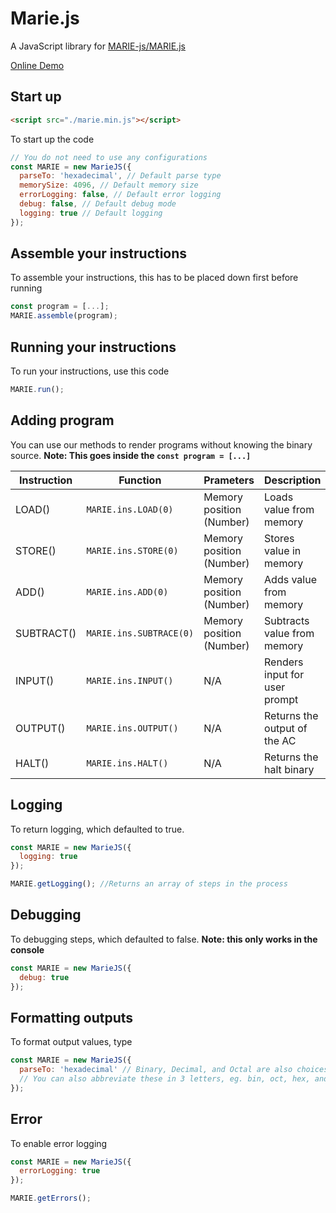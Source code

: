 # Marie.js
A JavaScript library for [MARIE-js/MARIE.js](https://github.com/MARIE-js/MARIE.js)

[Online Demo](https://jsfiddle.net/7h18dz56/)


## Start up
```html
<script src="./marie.min.js"></script>
```
To start up the code
```js
// You do not need to use any configurations
const MARIE = new MarieJS({
  parseTo: 'hexadecimal', // Default parse type
  memorySize: 4096, // Default memory size
  errorLogging: false, // Default error logging
  debug: false, // Default debug mode
  logging: true // Default logging
});
```

## Assemble your instructions
To assemble your instructions, this has to be placed down first before running
```js
const program = [...];
MARIE.assemble(program);
```
## Running your instructions
To run your instructions, use this code
```js
MARIE.run();
```
## Adding program
You can use our methods to render programs without knowing the binary source. **Note: This goes inside the `const program = [...]`**

| Instruction | Function | Prameters | Description |
| ----------- | -------- | --------- | ----------- |
| LOAD()     | `MARIE.ins.LOAD(0)` | Memory position (Number) | Loads value from memory |
| STORE()     | `MARIE.ins.STORE(0)` | Memory position (Number) | Stores value in memory |
| ADD()     | `MARIE.ins.ADD(0)` | Memory position (Number) | Adds value from memory |
| SUBTRACT()     | `MARIE.ins.SUBTRACE(0)` | Memory position (Number) | Subtracts value from memory |
| INPUT()     | `MARIE.ins.INPUT()` | N/A | Renders input for user prompt |
| OUTPUT()     | `MARIE.ins.OUTPUT()` | N/A | Returns the output of the AC|
| HALT()     | `MARIE.ins.HALT()` | N/A | Returns the halt binary |

## Logging
To return logging, which defaulted to true.

```js
const MARIE = new MarieJS({
  logging: true
});

MARIE.getLogging(); //Returns an array of steps in the process
```

## Debugging
To debugging steps, which defaulted to false. **Note: this only works in the console**

```js
const MARIE = new MarieJS({
  debug: true
});
```

## Formatting outputs
To format output values, type
```js
const MARIE = new MarieJS({
  parseTo: 'hexadecimal' // Binary, Decimal, and Octal are also choices.
  // You can also abbreviate these in 3 letters, eg. bin, oct, hex, and dec
});
```

## Error
To enable error logging

```js
const MARIE = new MarieJS({
  errorLogging: true
});

MARIE.getErrors();
```



